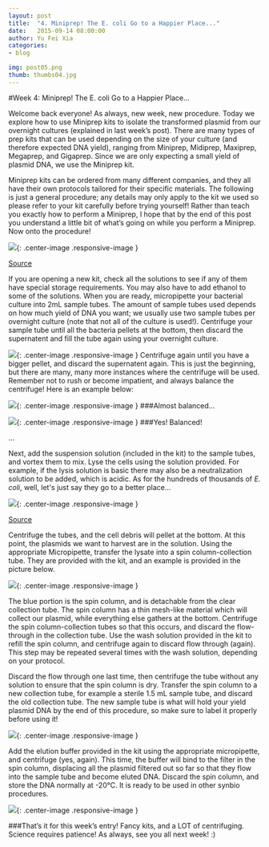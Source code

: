 ```yaml
---
layout: post
title:  "4. Miniprep! The E. coli Go to a Happier Place..."
date:   2015-09-14 08:00:00
author: Yu Fei Xia
categories: 
- blog

img: post05.png
thumb: thumbs04.jpg
---
```


#Week 4: Miniprep! The E. coli Go to a Happier Place...

Welcome back everyone! As always, new week, new procedure. Today we explore how to use Miniprep kits to isolate the transformed plasmid from our overnight cultures (explained in last week’s post). There are many types of prep kits that can be used depending on the size of your culture (and therefore expected DNA yield), ranging from Miniprep, Midiprep, Maxiprep, Megaprep, and Gigaprep. Since we are only expecting a small yield of plasmid DNA, we use the Miniprep kit. 

Miniprep kits can be ordered from many different companies, and they all have their own protocols tailored for their specific materials. The following is just a general procedure; any details may only apply to the kit we used so please refer to your kit carefully before trying yourself! Rather than teach you exactly how to perform a Miniprep, I hope that by the end of this post you understand a little bit of what’s going on while you perform a Miniprep. Now onto the procedure!

![](https://scontent-lga1-1.xx.fbcdn.net/hphotos-xpt1/v/t1.0-9/12011325_1096402350384893_9196166610629623480_n.jpg?oh=7b2d327c0c2324b394047bec28437b22&oe=56A5FEC4){: .center-image .responsive-image }

[Source](http://2014.igem.org/Team:Macquarie_Australia/WetLab/Protocols/PlasmidPreps)

If you are opening a new kit, check all the solutions to see if any of them have special storage requirements. You may also have to add ethanol to some of the solutions. When you are ready, micropipette your bacterial culture into 2mL sample tubes. The amount of sample tubes used depends on how much yield of DNA you want; we usually use two sample tubes per overnight culture (note that not all of the culture is used!). Centrifuge your sample tube until all the bacteria pellets at the bottom, then discard the supernatent and fill the tube again using your overnight culture.

![](https://scontent-lga1-1.xx.fbcdn.net/hphotos-xfp1/v/t1.0-9/12019893_1096402380384890_3395495326714194356_n.jpg?oh=3b73c73a25b9565b4ee3c09dab978865&oe=56AB8131){: .center-image .responsive-image }
Centrifuge again until you have a bigger pellet, and discard the supernatent again. This is just the beginning, but there are many, many more instances where the centrifuge will be used. Remember not to rush or become impatient, and always balance the centrifuge! Here is an example below:

![](https://scontent-lga1-1.xx.fbcdn.net/hphotos-xpf1/v/t1.0-9/12019968_1096402373718224_2812008222980656745_n.jpg?oh=93e6ce15996737b72626e466b7fad157&oe=566E7FF1){: .center-image .responsive-image }
###Almost balanced…



![](https://scontent-lga1-1.xx.fbcdn.net/hphotos-xlf1/v/t1.0-9/11990693_1096402347051560_9029661625306976012_n.jpg?oh=6561fff517924c78dbed0baa4f3475b1&oe=569FB362){: .center-image .responsive-image }
###Yes! Balanced!

...

Next, add the suspension solution (included in the kit) to the sample tubes, and vortex them to mix. Lyse the cells using the solution provided. For example, if the lysis solution is basic there may also be a neutralization solution to be added, which is acidic. As for the hundreds of thousands of *E. coli*, well, let's just say they go to a better place…

![](https://scontent-lga1-1.xx.fbcdn.net/hphotos-xaf1/v/t1.0-9/12004116_1096402303718231_4626216800280791619_n.jpg?oh=f9b523bca4a5c304ae9fdea0113466b5&oe=56A4F242){: .center-image .responsive-image }

[Source](http://parts.igem.org/Help:3A_Assembly_Kit/Miniprep)


Centrifuge the tubes, and the cell debris will pellet at the bottom. At this point, the plasmids we want to harvest are in the solution. Using the appropriate Micropipette, transfer the lysate into a spin column-collection tube. They are provided with the kit, and an example is provided in the picture below.
 
![](https://scontent-lga1-1.xx.fbcdn.net/hphotos-xpf1/v/t1.0-9/11149566_1096402310384897_925219421324154591_n.jpg?oh=2b6d59c32e406ca687da90038ce4cb8b&oe=56650E5C){: .center-image .responsive-image }

The blue portion is the spin column, and is detachable from the clear collection tube. The spin column has a thin mesh-like material which will collect our plasmid, while everything else gathers at the bottom. Centrifuge the spin column-collection tubes so that this occurs, and discard the flow-through in the collection tube. Use the wash solution provided in the kit to refill the spin column, and centrifuge again to discard flow through (again). This step may be repeated several times with the wash solution, depending on your protocol.

Discard the flow through one last time, then centrifuge the tube without any solution to ensure that the spin column is dry. Transfer the spin column to a new collection tube, for example a sterile 1.5 mL sample tube, and discard the old collection tube. The new sample tube is what will hold your yield plasmid DNA by the end of this procedure, so make sure to label it properly before using it!

![](https://scontent-lga1-1.xx.fbcdn.net/hphotos-xpt1/v/t1.0-9/12004142_1096402330384895_5513117510031604520_n.jpg?oh=1ff75bda8fa6a0037b181e88bd0980d4&oe=5675FE7F){: .center-image .responsive-image }

Add the elution buffer provided in the kit using the appropriate micropipette, and centrifuge (yes, again). This time, the buffer will bind to the filter in the spin column, displacing all the plasmid filtered out so far so that they flow into the sample tube and become eluted DNA. Discard the spin column, and store the DNA normally at -20°C. It is ready to be used in other synbio procedures.

![](https://scontent-lga1-1.xx.fbcdn.net/hphotos-xpf1/v/t1.0-9/11993289_1096402317051563_5921566467097338136_n.jpg?oh=74e478def895382710cda8be50f058cc&oe=566CABA7){: .center-image .responsive-image }

###That’s it for this week’s entry! Fancy kits, and a LOT of centrifuging. Science requires patience! As always, see you all next week! :)
